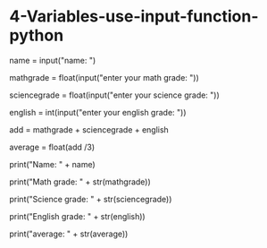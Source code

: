 # 4-Variables-use-input-function-python

name = input("name: ")

mathgrade = float(input("enter your math grade: "))

sciencegrade = float(input("enter your science grade: "))

english = int(input("enter your english grade: "))

add = mathgrade + sciencegrade + english

average = float(add /3)

print("Name: " + name)

print("Math grade: " + str(mathgrade))

print("Science grade: " + str(sciencegrade))

print("English grade: " + str(english))

print("average: " + str(average))
